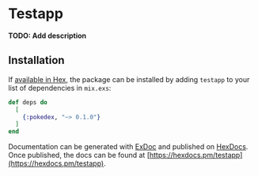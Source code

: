 # Testapp

**TODO: Add description**

## Installation

If [available in Hex](https://hex.pm/docs/publish), the package can be installed
by adding `testapp` to your list of dependencies in `mix.exs`:

```elixir
def deps do
  [
    {:pokedex, "~> 0.1.0"}
  ]
end
```

Documentation can be generated with [ExDoc](https://github.com/elixir-lang/ex_doc)
and published on [HexDocs](https://hexdocs.pm). Once published, the docs can
be found at [https://hexdocs.pm/testapp](https://hexdocs.pm/testapp).

